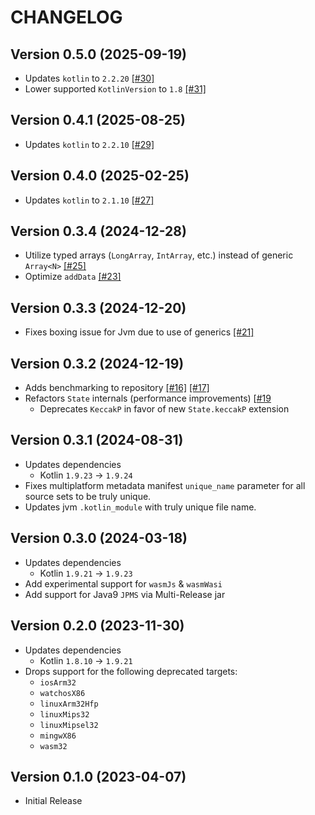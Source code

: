 # CHANGELOG

## Version 0.5.0 (2025-09-19)
 - Updates `kotlin` to `2.2.20` [[#30]][30]
 - Lower supported `KotlinVersion` to `1.8` [[#31]][31]

## Version 0.4.1 (2025-08-25)
 - Updates `kotlin` to `2.2.10` [[#29]][29]

## Version 0.4.0 (2025-02-25)
 - Updates `kotlin` to `2.1.10` [[#27]][27]

## Version 0.3.4 (2024-12-28)
 - Utilize typed arrays (`LongArray`, `IntArray`, etc.) instead of generic `Array<N>` [[#25]][25]
 - Optimize `addData` [[#23]][23]

## Version 0.3.3 (2024-12-20)
 - Fixes boxing issue for Jvm due to use of generics [[#21]][21]

## Version 0.3.2 (2024-12-19)
 - Adds benchmarking to repository [[#16]][16] [[#17]][17]
 - Refactors `State` internals (performance improvements) [[#19][19]
     - Deprecates `KeccakP` in favor of new `State.keccakP` extension

## Version 0.3.1 (2024-08-31)
 - Updates dependencies
     - Kotlin `1.9.23` -> `1.9.24`
 - Fixes multiplatform metadata manifest `unique_name` parameter for
   all source sets to be truly unique.
 - Updates jvm `.kotlin_module` with truly unique file name.

## Version 0.3.0 (2024-03-18)
 - Updates dependencies
     - Kotlin `1.9.21` -> `1.9.23`
 - Add experimental support for `wasmJs` & `wasmWasi`
 - Add support for Java9 `JPMS` via Multi-Release jar

## Version 0.2.0 (2023-11-30)
 - Updates dependencies
     - Kotlin `1.8.10` -> `1.9.21`
 - Drops support for the following deprecated targets:
     - `iosArm32`
     - `watchosX86`
     - `linuxArm32Hfp`
     - `linuxMips32`
     - `linuxMipsel32`
     - `mingwX86`
     - `wasm32`

## Version 0.1.0 (2023-04-07)
 - Initial Release

[16]: https://github.com/KotlinCrypto/sponges/pull/16
[17]: https://github.com/KotlinCrypto/sponges/pull/17
[19]: https://github.com/KotlinCrypto/sponges/pull/19
[21]: https://github.com/KotlinCrypto/sponges/pull/21
[23]: https://github.com/KotlinCrypto/sponges/pull/23
[25]: https://github.com/KotlinCrypto/sponges/pull/25
[27]: https://github.com/KotlinCrypto/sponges/pull/27
[29]: https://github.com/KotlinCrypto/sponges/pull/29
[30]: https://github.com/KotlinCrypto/sponges/pull/30
[31]: https://github.com/KotlinCrypto/sponges/pull/31

